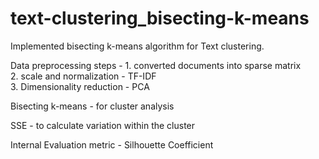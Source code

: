 # text-clustering_bisecting-k-means
Implemented bisecting k-means algorithm for Text clustering.

Data preprocessing steps - 1. converted documents into sparse matrix<br/>
                           2. scale and normalization - TF-IDF<br/>
                           3. Dimensionality reduction - PCA<br/>

Bisecting k-means - for cluster analysis

SSE - to calculate variation within the cluster

Internal Evaluation metric - Silhouette Coefficient


